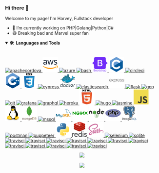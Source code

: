 ### Hi there 👋
<p>Welcome to my page!  I'm Harvey, Fullstack developer</p>

- 🔭 I’m currently working on PHP|Golang|Python|C#
- 😄 Breaking bad and Marvel super fan

<details open>
  <summary open><b>🛠️&nbsp;&nbsp;Languages&nbsp;and&nbsp;Tools</b></summary>
  <br/>
  <p align="left" class="box">
	<a href="https://cordova.apache.org/" target="_blank">
		<img src="https://www.vectorlogo.zone/logos/apache_cordova/apache_cordova-icon.svg"
		alt="apachecordova" width="50" height="50"  />
	</a>
	<a href="https://aws.amazon.com" target="_blank">
		<img src="https://raw.githubusercontent.com/devicons/devicon/master/icons/amazonwebservices/amazonwebservices-original-wordmark.svg"
		alt="aws" width="50" height="50" />
	</a>
	<a href="https://azure.microsoft.com/en-in/" target="_blank">
		<img src="https://www.vectorlogo.zone/logos/microsoft_azure/microsoft_azure-icon.svg"
		alt="azure" width="50" height="50" />
	</a>
	<a href="https://www.gnu.org/software/bash/" target="_blank">
		<img src="https://www.vectorlogo.zone/logos/gnu_bash/gnu_bash-icon.svg"
		alt="bash" width="50" height="50" />
	</a>
	<a href="https://getbootstrap.com" target="_blank">
		<img src="https://raw.githubusercontent.com/devicons/devicon/master/icons/bootstrap/bootstrap-plain-wordmark.svg"
		alt="bootstrap" width="50" height="50" />
	</a>
	<a href="https://www.cprogramming.com/" target="_blank">
		<img src="https://raw.githubusercontent.com/devicons/devicon/master/icons/c/c-original.svg"
		alt="c"  width="50" height="50"/>
	</a>
	<a href="https://circleci.com" target="_blank">
		<img src="https://www.vectorlogo.zone/logos/circleci/circleci-icon.svg"
		alt="circleci" width="50" height="50" />
	</a>
	<a href="https://www.w3schools.com/cpp/" target="_blank">
		<img src="https://raw.githubusercontent.com/devicons/devicon/master/icons/cplusplus/cplusplus-original.svg"
		alt="cplusplus"  width="50" height="50"/>
	</a>
	<a href="https://www.w3schools.com/css/" target="_blank">
		<img src="https://raw.githubusercontent.com/devicons/devicon/master/icons/css3/css3-original-wordmark.svg"
		alt="css3"  width="50" height="50"/>
	</a>
	<a href="https://www.cypress.io" target="_blank">
		<img src="https://raw.githubusercontent.com/simple-icons/simple-icons/6e46ec1fc23b60c8fd0d2f2ff46db82e16dbd75f/icons/cypress.svg"
		alt="cypress" width="50" height="50" />
	</a>
	<a href="https://www.docker.com/" target="_blank">
		<img src="https://raw.githubusercontent.com/devicons/devicon/master/icons/docker/docker-original-wordmark.svg"
		alt="docker" width="50" height="50" />
	</a>
	<a href="https://www.elastic.co" target="_blank">
		<img src="https://www.vectorlogo.zone/logos/elastic/elastic-icon.svg"
		alt="elasticsearch" width="50" height="50"  />
	</a>
	<a href="https://expressjs.com" target="_blank">
		<img src="https://raw.githubusercontent.com/devicons/devicon/master/icons/express/express-original-wordmark.svg"
		alt="express" width="50" height="50" />
	</a>
	<a href="https://flask.palletsprojects.com/" target="_blank">
		<img src="https://www.vectorlogo.zone/logos/pocoo_flask/pocoo_flask-icon.svg"
		alt="flask"  width="50" height="50"/>
	</a>
	<a href="https://cloud.google.com" target="_blank">
		<img src="https://www.vectorlogo.zone/logos/google_cloud/google_cloud-icon.svg"
		alt="gcp" width="50" height="50" />
	</a>
	<a href="https://git-scm.com/" target="_blank">
		<img src="https://www.vectorlogo.zone/logos/git-scm/git-scm-icon.svg"
		alt="git" width="50" height="50" />
	</a>
	<a href="https://grafana.com" target="_blank">
		<img src="https://www.vectorlogo.zone/logos/grafana/grafana-icon.svg"
		alt="grafana" width="50" height="50" />
	</a>
	<a href="https://graphql.org" target="_blank">
		<img src="https://www.vectorlogo.zone/logos/graphql/graphql-icon.svg"
		alt="graphql" width="50" height="50" />
	</a>
	<a href="https://heroku.com" target="_blank">
		<img src="https://www.vectorlogo.zone/logos/heroku/heroku-icon.svg" alt="heroku"
		width="50" height="50" />
	</a>
	<a href="https://www.w3.org/html/" target="_blank">
		<img src="https://raw.githubusercontent.com/devicons/devicon/master/icons/html5/html5-original-wordmark.svg"
		alt="html5"  width="50" height="50"/>
	</a>
	<a href="https://gohugo.io/" target="_blank">
		<img src="https://api.iconify.design/logos-hugo.svg" alt="hugo" width="50" height="50" />
	</a>
	<a href="https://jasmine.github.io/" target="_blank">
		<img src="https://www.vectorlogo.zone/logos/jasmine/jasmine-icon.svg"
		alt="jasmine" width="50" height="50" />
	</a>
	<a href="https://developer.mozilla.org/en-US/docs/Web/JavaScript" target="_blank">
		<img src="https://raw.githubusercontent.com/devicons/devicon/master/icons/javascript/javascript-original.svg"
		alt="javascript" width="50" height="50" />
	</a>
	<a href="https://www.linux.org/" target="_blank">
		<img src="https://raw.githubusercontent.com/devicons/devicon/master/icons/linux/linux-original.svg"
		alt="linux"  width="50" height="50"/>
	</a>
	<a href="https://www.mongodb.com/" target="_blank">
		<img src="https://raw.githubusercontent.com/devicons/devicon/master/icons/mongodb/mongodb-original-wordmark.svg"
		alt="mongodb"  width="50" height="50"/>
	</a>
	<a href="https://www.microsoft.com/en-us/sql-server" target="_blank">
		<img src="https://www.svgrepo.com/show/303229/microsoft-sql-server-logo.svg"
		alt="mssql"  width="50" height="50"/>
	</a>
	<a href="https://www.mysql.com/" target="_blank">
		<img src="https://raw.githubusercontent.com/devicons/devicon/master/icons/mysql/mysql-original-wordmark.svg"
		alt="mysql"  width="50" height="50"/>
	</a>
	<a href="https://www.nginx.com" target="_blank">
		<img src="https://raw.githubusercontent.com/devicons/devicon/master/icons/nginx/nginx-original.svg"
		alt="nginx"  width="50" height="50"/>
	</a>
	<a href="https://nodejs.org" target="_blank">
		<img src="https://raw.githubusercontent.com/devicons/devicon/master/icons/nodejs/nodejs-original-wordmark.svg"
		alt="nodejs" width="50" height="50" />
	</a>
	<a href="https://www.php.net" target="_blank">
		<img src="https://raw.githubusercontent.com/devicons/devicon/master/icons/php/php-original.svg"
		alt="php"  width="50" height="50"/>
	</a>
	<a href="https://www.postgresql.org" target="_blank">
		<img src="https://raw.githubusercontent.com/devicons/devicon/master/icons/postgresql/postgresql-original-wordmark.svg"
		alt="postgresql" width="50" height="50"/>
	</a>
	<a href="https://postman.com" target="_blank">
		<img src="https://www.vectorlogo.zone/logos/getpostman/getpostman-icon.svg"
		alt="postman"  width="50" height="50"/>
	</a>
	<a href="https://github.com/puppeteer/puppeteer" target="_blank">
		<img src="https://www.vectorlogo.zone/logos/pptrdev/pptrdev-official.svg"
		alt="puppeteer"  width="50" height="50"/>
	</a>
	<a href="https://www.python.org" target="_blank">
		<img src="https://raw.githubusercontent.com/devicons/devicon/master/icons/python/python-original.svg"
		alt="python" width="50" height="50" />
	</a>
	<a href="https://redis.io" target="_blank">
		<img src="https://raw.githubusercontent.com/devicons/devicon/master/icons/redis/redis-original-wordmark.svg"
		alt="redis"  width="50" height="50"/>
	</a>
	<a href="https://sass-lang.com" target="_blank">
		<img src="https://raw.githubusercontent.com/devicons/devicon/master/icons/sass/sass-original.svg"
		alt="sass" width="50" height="50" />
	</a>
	<a href="https://www.selenium.dev" target="_blank">
		<img src="https://raw.githubusercontent.com/detain/svg-logos/780f25886640cef088af994181646db2f6b1a3f8/svg/selenium-logo.svg"
		alt="selenium"  width="50" height="50"/>
	</a>
	<a href="https://www.sqlite.org/" target="_blank">
		<img src="https://www.vectorlogo.zone/logos/sqlite/sqlite-icon.svg" alt="sqlite"
		 / width="50" height="50">
	</a>
	<a href="https://travis-ci.org" target="_blank">
		<img src="https://www.vectorlogo.zone/logos/travis-ci/travis-ci-icon.svg"
		alt="travisci" width="50" height="50" />
	</a>
  <a href="https://travis-ci.org" target="_blank">
		<img src="https://www.vectorlogo.zone/logos/git-scm/git-scm-ar21.svg"
		alt="travisci"   height="50"/>
	</a>
   <a href="https://travis-ci.org" target="_blank">
		<img src="https://www.vectorlogo.zone/logos/golang/golang-ar21.svg"
		alt="travisci" " height="50" />
	</a>
    <a href="https://travis-ci.org" target="_blank">
		<img src="https://www.vectorlogo.zone/logos/python/python-ar21.svg"
		alt="travisci"  height="50" />
	</a>
     <a href="https://travis-ci.org" target="_blank">
		<img src="https://www.vectorlogo.zone/logos/docker/docker-ar21.svg"
		alt="travisci"  height="50" />
	</a>
    <a href="https://travis-ci.org" target="_blank">
		<img src="https://www.vectorlogo.zone/logos/laravel/laravel-ar21.svg"
		alt="travisci"  height="50" />
	</a>
     <a href="https://travis-ci.org" target="_blank">
		<img src="https://www.vectorlogo.zone/logos/nodejs/nodejs-ar21.svg"
		alt="travisci"   height="50"/>
	</a>
     <a href="https://travis-ci.org" target="_blank">
		<img src="https://www.vectorlogo.zone/logos/ruby-lang/ruby-lang-ar21.svg"
		alt="travisci"   height="50"/>
	</a>
     <a href="https://travis-ci.org" target="_blank">
		<img src="https://www.vectorlogo.zone/logos/redis/redis-ar21.svg"
		alt="travisci"   height="50"/>
	</a>
    <a href="https://travis-ci.org" target="_blank">
		<img src="https://www.vectorlogo.zone/logos/lua/lua-ar21.svg"
		alt="travisci"   height="50"/>
	</a>
    <a href="https://travis-ci.org" target="_blank">
		<img src="https://www.vectorlogo.zone/logos/xbox/xbox-ar21.svg"
		alt="travisci"  height="50" />
	</a>
    <a href="https://travis-ci.org" target="_blank">
		<img src="https://www.vectorlogo.zone/logos/vuejs/vuejs-ar21.svg"
		alt="travisci"  height="50"/>
	</a>
</p>

</details>

<div align="center">
  <img src="https://github-profile-trophy.vercel.app/?username=HewieWang&column=8&theme=onedark" />
</div>

<p align="center"><img width="50%" src="https://media0.giphy.com/media/v1.Y2lkPTc5MGI3NjExdDNhdzFrb3diNndpOGtwNDE0MzViYTF2enVzOHlnN204cTg5andsbyZlcD12MV9pbnRlcm5hbF9naWZfYnlfaWQmY3Q9Zw/o0vwzuFwCGAFO/giphy.webp" /></p>


